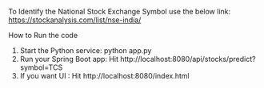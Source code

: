 To Identify the National Stock Exchange Symbol use the below link:
https://stockanalysis.com/list/nse-india/

How to Run the code
1. Start the Python service:
    python app.py
2. Run your Spring Boot app:
    Hit http://localhost:8080/api/stocks/predict?symbol=TCS
3. If you want UI :
    Hit  http://localhost:8080/index.html